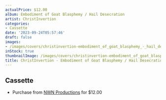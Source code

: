 ```yaml
---
actualPrice: $12.00
album: Embodiment of Goat Blasphemy / Hail Desecration
artist: ChristInvertion
categories:
- Cassette
date: '2023-09-24T05:57:46'
draft: false
images:
- /images/covers/christinvertion-embodiment_of_goat_blasphemy_-_hail_desecration.jpg
inStock: true
thumbnailImage: /images/covers/christinvertion-embodiment_of_goat_blasphemy_-_hail_desecration-thumb.jpg
title: ChristInvertion - Embodiment of Goat Blasphemy / Hail Desecration
---
```


## Cassette
* Purchase from [NWN Productions](http://shop.nwnprod.com/index.php?route=product/product&path=73&product_id=20467&sort=pd.name&order=ASC) for $12.00
